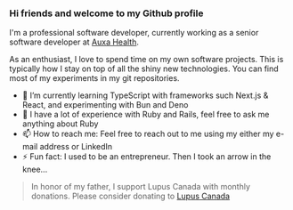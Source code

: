 ### Hi friends and welcome to my Github profile

I'm a professional software developer, currently working as a senior software developer at [Auxa Health](https://auxahealth.com).

As an enthusiast, I love to spend time on my own software projects. This is typically how I stay on top of all the shiny new technologies. You can find most of my experiments in my git repositories.

- 🌱 I’m currently learning TypeScript with frameworks such Next.js & React, and experimenting with Bun and Deno
- 💬 I have a lot of experience with Ruby and Rails, feel free to ask me anything about Ruby
- 📫 How to reach me: Feel free to reach out to me using my either my e-mail address or LinkedIn
- ⚡ Fun fact: I used to be an entrepreneur. Then I took an arrow in the knee...

> In honor of my father, I support Lupus Canada with monthly donations.
> Please consider donating to [Lupus Canada](https://lupuscanada.org/get-involved/ways-to-donate/)
